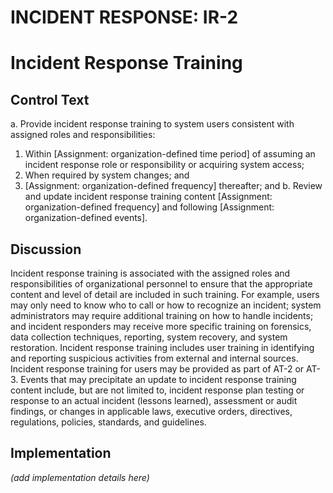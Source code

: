 # INCIDENT RESPONSE: IR-2
# Incident Response Training

## Control Text


a. Provide incident response training to system users consistent with assigned roles and responsibilities:

1. Within [Assignment: organization-defined time period] of assuming an incident response role or responsibility or acquiring system access;
2. When required by system changes; and
3. [Assignment: organization-defined frequency] thereafter; and
b. Review and update incident response training content [Assignment: organization-defined frequency] and following [Assignment: organization-defined events].

## Discussion

Incident response training is associated with the assigned roles and responsibilities of organizational personnel to ensure that the appropriate content and level of detail are included in such training. For example, users may only need to know who to call or how to recognize an incident; system administrators may require additional training on how to handle incidents; and incident responders may receive more specific training on forensics, data collection techniques, reporting, system recovery, and system restoration. Incident response training includes user training in identifying and reporting suspicious activities from external and internal sources. Incident response training for users may be provided as part of AT-2 or AT-3. Events that may precipitate an update to incident response training content include, but are not limited to, incident response plan testing or response to an actual incident (lessons learned), assessment or audit findings, or changes in applicable laws, executive orders, directives, regulations, policies, standards, and guidelines.

## Implementation

_(add implementation details here)_